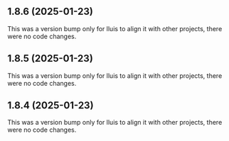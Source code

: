 ## 1.8.6 (2025-01-23)

This was a version bump only for lluis to align it with other projects, there were no code changes.

## 1.8.5 (2025-01-23)

This was a version bump only for lluis to align it with other projects, there were no code changes.

## 1.8.4 (2025-01-23)

This was a version bump only for lluis to align it with other projects, there were no code changes.

